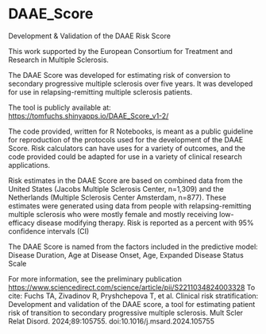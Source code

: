 # DAAE_Score
Development &amp; Validation of the DAAE Risk Score

This work supported by the European Consortium for Treatment and Research in Multiple Sclerosis. 

The DAAE Score was developed for estimating risk of conversion to secondary progressive multiple sclerosis over five years. It was developed for use in relapsing-remitting multiple sclerosis patients. 

The tool is publicly available at: https://tomfuchs.shinyapps.io/DAAE_Score_v1-2/

The code provided, written for R Notebooks, is meant as a public guideline for reproduction of the protocols used for the development of the DAAE Score. Risk calculators can have uses for a variety of outcomes, and the code provided could be adapted for use in a variety of clinical research applications.  

Risk estimates in the DAAE Score are based on combined data from the United States (Jacobs Multiple Sclerosis Center, n=1,309) and the Netherlands (Multiple Sclerosis Center Amsterdam, n=877). 
These estimates were generated using data from people with relapsing-remitting multiple sclerosis who were mostly female and mostly receiving low-efficacy disease modifying therapy. Risk is reported as a percent with 95% confidence intervals (CI)

The DAAE Score is named from the factors included in the predictive model: Disease Duration, Age at Disease Onset, Age, Expanded Disease Status Scale

For more information, see the preliminary publication https://www.sciencedirect.com/science/article/pii/S2211034824003328
To cite:
Fuchs TA, Zivadinov R, Pryshchepova T, et al. Clinical risk stratification: Development and validation of the DAAE score, a tool for estimating patient risk of transition to secondary progressive multiple sclerosis. Mult Scler Relat Disord. 2024;89:105755. doi:10.1016/j.msard.2024.105755


